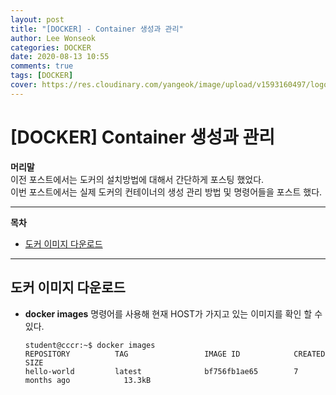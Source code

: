 ```yaml
---
layout: post
title: "[DOCKER] - Container 생성과 관리"
author: Lee Wonseok
categories: DOCKER
date: 2020-08-13 10:55
comments: true
tags: [DOCKER]
cover: https://res.cloudinary.com/yangeok/image/upload/v1593160497/logo/posts/iot-protocol.jpg
---
```




# [DOCKER]  Container 생성과 관리

**머리말**  
 이전 포스트에서는 도커의 설치방법에 대해서 간단하게 포스팅 했었다.  
 이번 포스트에서는 실제 도커의 컨테이너의 생성 관리 방법 및 명령어들을 포스트 했다.


---


**목차**
- [도커 이미지 다운로드](#a1)

---

## 도커 이미지 다운로드 <a name="a1"></a>  

* **docker images** 명령어를 사용해 현재 HOST가 가지고 있는 이미지를 확인 할 수 있다. 

    ```
    student@cccr:~$ docker images
    REPOSITORY          TAG                 IMAGE ID            CREATED                 SIZE
    hello-world         latest              bf756fb1ae65        7 months ago            13.3kB
    ```